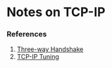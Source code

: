 # Notes on TCP-IP


### References
1. [Three-way Handshake](http://aurumme.com/atech/wp-content/uploads/2018/05/03.-TCP-3WHS-CheatSheet-gr-ATech-Waqas-Karim-.pdf)
2. [TCP-IP Tuning](https://tools.ietf.org/html/draft-stenberg-httpbis-tcp-03#section-1.1)
